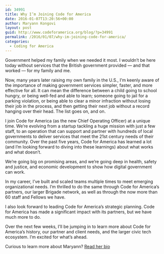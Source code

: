 ```yaml
---
id: 34991
title: Why I’m Joining Code for America
date: 2016-01-07T13:20:56+00:00
author: Maryann Kongovi
layout: post
guid: http://www.codeforamerica.org/blog/?p=34991
permalink: /2016/01/07/why-im-joining-code-for-america/
categories:
  - Coding for America
---
```

Government helped my family when we needed it most. I wouldn’t be here today without services that the British government provided &#8212; and that worked &#8212; for my family and me.

Now, many years later raising my own family in the U.S., I’m keenly aware of the importance of making government services simpler, faster, and more effective for all. It can mean the difference between a child going to school hungry, or being well-fed and able to learn; someone going to jail for a parking violation, or being able to clear a minor infraction without losing their job in the process, and then getting their next job without a record hanging over their head. The list goes on, and on.

I join Code for America (as the new Chief Operating Officer) at a unique time. We’re evolving from a startup tackling a huge mission with just a few staff, to an operation that can support and partner with hundreds of local governments to deliver services that meet the 21st century needs of their community. Over the past five years, Code for America has learned a lot (and I’m looking forward to diving into these learnings) about what works and what doesn’t.

We’re going big on promising areas, and we’re going deep in health, safety and justice, and economic development to show how digital government can work.

In my career, I’ve built and scaled teams multiple times to meet emerging organizational needs. I’m thrilled to do the same through Code for America’s partners, our larger Brigade network, as well as through the now more than 60 staff and Fellows we have.

I also look forward to leading Code for America’s strategic planning. Code for America has made a significant impact with its partners, but we have much more to do.

Over the next few weeks, I’ll be jumping in to learn more about Code for America’s history, our partner and client needs, and the larger civic tech ecosystem. I’m excited for what’s ahead.

Curious to learn more about Maryann? [Read her bio](http://www.codeforamerica.org/people/maryann-kongovi/)